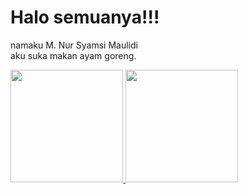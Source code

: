 # Halo semuanya!!!  
namaku M. Nur Syamsi Maulidi  
aku suka makan ayam goreng. 
    
<p align="left">
<a href="https://github.com/Iidamamiya">
  <img height="180em" src="https://github-readme-stats-eight-theta.vercel.app/api?username=Iidamamiya&show_icons=true&theme=algolia&include_all_commits=true&count_private=true"/>
  <img height="180em" src="https://github-readme-stats-eight-theta.vercel.app/api/top-langs/?username=Iidamamiya&layout=compact&theme=algolia"/>
</a>
</p>
